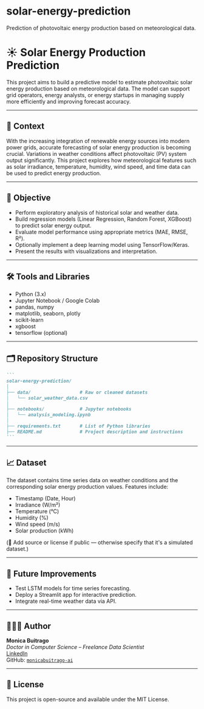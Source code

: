 # solar-energy-prediction
Prediction of photovoltaic energy production based on meteorological data.

# ☀️ Solar Energy Production Prediction

This project aims to build a predictive model to estimate photovoltaic solar energy production based on meteorological data. The model can support grid operators, energy analysts, or energy startups in managing supply more efficiently and improving forecast accuracy.

---

## 📌 Context

With the increasing integration of renewable energy sources into modern power grids, accurate forecasting of solar energy production is becoming crucial. Variations in weather conditions affect photovoltaic (PV) system output significantly. This project explores how meteorological features such as solar irradiance, temperature, humidity, wind speed, and time data can be used to predict energy production.

---

## 🎯 Objective

- Perform exploratory analysis of historical solar and weather data.
- Build regression models (Linear Regression, Random Forest, XGBoost) to predict solar energy output.
- Evaluate model performance using appropriate metrics (MAE, RMSE, R²).
- Optionally implement a deep learning model using TensorFlow/Keras.
- Present the results with visualizations and interpretation.

---

## 🛠 Tools and Libraries

- Python (3.x)
- Jupyter Notebook / Google Colab
- pandas, numpy
- matplotlib, seaborn, plotly
- scikit-learn
- xgboost
- tensorflow (optional)

---

## 🗂 Repository Structure
````markdown
```
solar-energy-prediction/
│
├── data/                  # Raw or cleaned datasets
│   └── solar_weather_data.csv
│
├── notebooks/             # Jupyter notebooks
│   └── analysis_modeling.ipynb
│
├── requirements.txt       # List of Python libraries
├── README.md              # Project description and instructions
```
````

---

## 📈 Dataset

The dataset contains time series data on weather conditions and the corresponding solar energy production values. Features include:

- Timestamp (Date, Hour)
- Irradiance (W/m²)
- Temperature (°C)
- Humidity (%)
- Wind speed (m/s)
- Solar production (kWh)

(📌 Add source or license if public — otherwise specify that it's a simulated dataset.)

---

## 🚀 Future Improvements

- Test LSTM models for time series forecasting.
- Deploy a Streamlit app for interactive prediction.
- Integrate real-time weather data via API.

---

## 👩🏻‍💻 Author

**Monica Buitrago**  
_Doctor in Computer Science – Freelance Data Scientist_  
[LinkedIn](https://www.linkedin.com/in/monicabuitrago/)  
GitHub: [`monicabuitrago-ai`](https://github.com/monicabuitrago-ai)

---

## 📄 License

This project is open-source and available under the MIT License.


